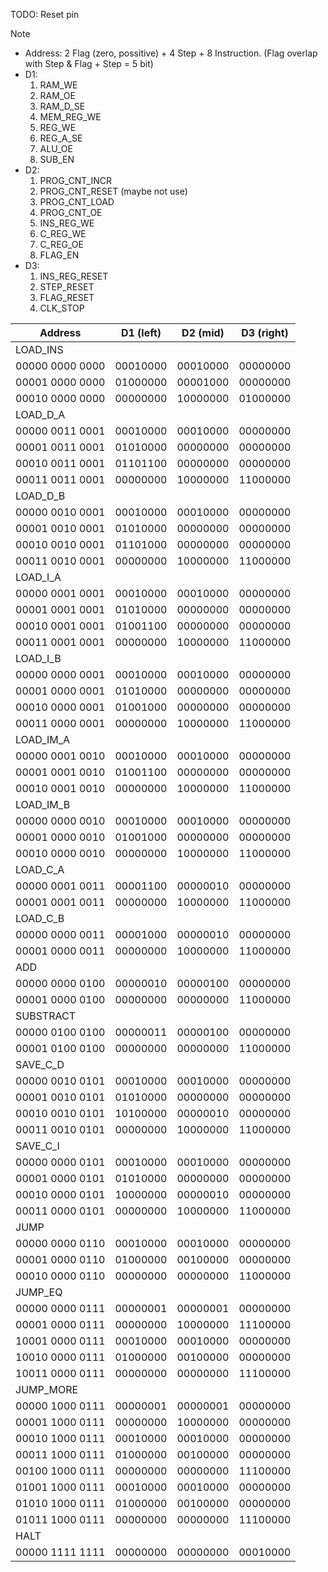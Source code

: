 TODO: Reset pin

>[!NOTE]
>- Address: 2 Flag (zero, possitive) + 4 Step + 8 Instruction. (Flag overlap with Step & Flag + Step = 5 bit)
>- D1: 
>	1. RAM_WE 
>	2. RAM_OE
> 	3. RAM_D_SE 
>	4. MEM_REG_WE
>	5. REG_WE
>	6. REG_A_SE
>	7. ALU_OE
>	8. SUB_EN
>- D2: 
>	1. PROG_CNT_INCR
>	2. PROG_CNT_RESET (maybe not use)
>	3. PROG_CNT_LOAD
>	4. PROG_CNT_OE
> 	5. INS_REG_WE
> 	6. C_REG_WE
> 	7. C_REG_OE
>	8. FLAG_EN
> - D3:
> 	1. INS_REG_RESET
>	2. STEP_RESET
>	3. FLAG_RESET
>	4. CLK_STOP

| Address | D1 (left) | D2 (mid) | D3 (right) |
| -- | -- | -- | -- |
| LOAD_INS | | | |
| 00000 0000 0000 | 00010000 | 00010000 | 00000000 |
| 00001 0000 0000 | 01000000 | 00001000 | 00000000 |
| 00010 0000 0000 | 00000000 | 10000000 | 01000000 |
| LOAD_D_A | | | |
| 00000 0011 0001 | 00010000 | 00010000 | 00000000 | 
| 00001 0011 0001 | 01010000 | 00000000 | 00000000 | 
| 00010 0011 0001 | 01101100 | 00000000 | 00000000 | 
| 00011 0011 0001 | 00000000 | 10000000 | 11000000 | 
| LOAD_D_B | | | |
| 00000 0010 0001 | 00010000 | 00010000 | 00000000 | 
| 00001 0010 0001 | 01010000 | 00000000 | 00000000 | 
| 00010 0010 0001 | 01101000 | 00000000 | 00000000 | 
| 00011 0010 0001 | 00000000 | 10000000 | 11000000 | 
| LOAD_I_A | | | |
| 00000 0001 0001 | 00010000 | 00010000 | 00000000 | 
| 00001 0001 0001 | 01010000 | 00000000 | 00000000 | 
| 00010 0001 0001 | 01001100 | 00000000 | 00000000 |  
| 00011 0001 0001 | 00000000 | 10000000 | 11000000 | 
| LOAD_I_B | | | |
| 00000 0000 0001 | 00010000 | 00010000 | 00000000 |
| 00001 0000 0001 | 01010000 | 00000000 | 00000000 |
| 00010 0000 0001 | 01001000 | 00000000 | 00000000 |
| 00011 0000 0001 | 00000000 | 10000000 | 11000000 |
| LOAD_IM_A | | | |
| 00000 0001 0010 | 00010000 | 00010000 | 00000000 | 
| 00001 0001 0010 | 01001100 | 00000000 | 00000000 | 
| 00010 0001 0010 | 00000000 | 10000000 | 11000000 | 
| LOAD_IM_B | | | |
| 00000 0000 0010 | 00010000 | 00010000 | 00000000 | 
| 00001 0000 0010 | 01001000 | 00000000 | 00000000 | 
| 00010 0000 0010 | 00000000 | 10000000 | 11000000 | 
| LOAD_C_A | | | |
| 00000 0001 0011 | 00001100 | 00000010 | 00000000 | 
| 00001 0001 0011 | 00000000 | 10000000 | 11000000 | 
| LOAD_C_B | | | |
| 00000 0000 0011 | 00001000 | 00000010 | 00000000 | 
| 00001 0000 0011 | 00000000 | 10000000 | 11000000 | 
| ADD | | | |
| 00000 0000 0100 | 00000010 | 00000100 | 00000000 | 
| 00001 0000 0100 | 00000000 | 00000000 | 11000000 | 
| SUBSTRACT | | | |
| 00000 0100 0100 | 00000011 | 00000100 | 00000000 | 
| 00001 0100 0100 | 00000000 | 00000000 | 11000000 | 
| SAVE_C_D | | | |
| 00000 0010 0101 | 00010000 | 00010000 | 00000000 | 
| 00001 0010 0101 | 01010000 | 00000000 | 00000000 | 
| 00010 0010 0101 | 10100000 | 00000010 | 00000000 | 
| 00011 0010 0101 | 00000000 | 10000000 | 11000000 | 
| SAVE_C_I | | | |
| 00000 0000 0101 | 00010000 | 00010000 | 00000000 | 
| 00001 0000 0101 | 01010000 | 00000000 | 00000000 | 
| 00010 0000 0101 | 10000000 | 00000010 | 00000000 | 
| 00011 0000 0101 | 00000000 | 10000000 | 11000000 | 
| JUMP | | | |
| 00000 0000 0110 | 00010000 | 00010000 | 00000000 | 
| 00001 0000 0110 | 01000000 | 00100000 | 00000000 | 
| 00010 0000 0110 | 00000000 | 00000000 | 11000000 | 
| JUMP_EQ | | | |
| 00000 0000 0111 | 00000001 | 00000001 | 00000000 | 
| 00001 0000 0111 | 00000000 | 10000000 | 11100000 | 
| 10001 0000 0111 | 00010000 | 00010000 | 00000000 | 
| 10010 0000 0111 | 01000000 | 00100000 | 00000000 | 
| 10011 0000 0111 | 00000000 | 00000000 | 11100000 | 
| JUMP_MORE | | | |
| 00000 1000 0111 | 00000001 | 00000001 | 00000000 | 
| 00001 1000 0111 | 00000000 | 10000000 | 00000000 | 
| 00010 1000 0111 | 00010000 | 00010000 | 00000000 | 
| 00011 1000 0111 | 01000000 | 00100000 | 00000000 | 
| 00100 1000 0111 | 00000000 | 00000000 | 11100000 | 
| 01001 1000 0111 | 00010000 | 00010000 | 00000000 | 
| 01010 1000 0111 | 01000000 | 00100000 | 00000000 | 
| 01011 1000 0111 | 00000000 | 00000000 | 11100000 | 
| HALT | | | |
| 00000 1111 1111 | 00000000 | 00000000 | 00010000 | 
